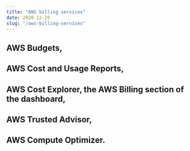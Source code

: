 ```yaml
---
title: "AWS billing services"
date: 2020-12-25
slug: "/aws-billing-services"
---
```


## AWS Budgets, 
## AWS Cost and Usage Reports, 
## AWS Cost Explorer, the AWS Billing section of the dashboard, 
## AWS Trusted Advisor, 
## AWS Compute Optimizer.